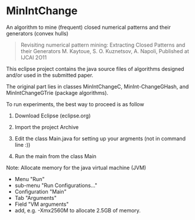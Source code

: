 MinIntChange
============

An algorithm to mine (frequent) closed numerical patterns and their generators (convex hulls)
> Revisiting numerical pattern mining:  Extracting Closed Patterns and their Generators 
  M. Kaytoue, S. O. Kuznetsov, A. Napoli, Published at IJCAI 2O11        

This eclipse project contains the java source files of algorithms designed and/or used in the submitted paper.

The original part lies in classes MinIntChangeC, MinInt-ChangeGHash, and MinIntChangeGTrie (package algorithms).

To run experiments, the best way to proceed is as follow

1. Download Eclipse (eclipse.org)

2. Import the project Archive

3. Edit the class Main.java for setting up your argments (not in command line :))

4. Run the main from the class Main
   
   
Note: Allocate memory for the java virtual machine (JVM)
* Menu "Run"
* sub-menu "Run Configurations..."
* Configuration "Main"
* Tab "Arguments"
* Field "VM arguments" 
* add, e.g. -Xmx2560M to allocate 2.5GB of memory.
